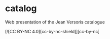# catalog
Web presentation of the Jean Versoris catalogue

[![CC BY-NC 4.0][cc-by-nc-shield]][cc-by-nc]

